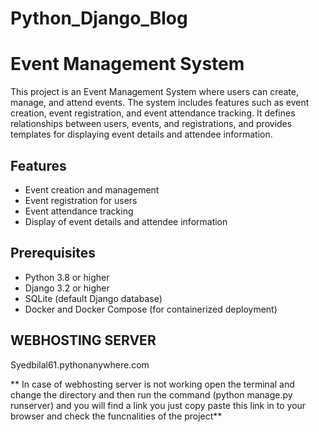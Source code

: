 # Python_Django_Blog
# Event Management System

This project is an Event Management System where users can create, manage, and attend events. The system includes features such as event creation, event registration, and event attendance tracking. It defines relationships between users, events, and registrations, and provides templates for displaying event details and attendee information.

## Features

- Event creation and management
- Event registration for users
- Event attendance tracking
- Display of event details and attendee information

## Prerequisites

- Python 3.8 or higher
- Django 3.2 or higher
- SQLite (default Django database)
- Docker and Docker Compose (for containerized deployment)

## WEBHOSTING SERVER 
Syedbilal61.pythonanywhere.com


** In case of webhosting server is not working open the terminal and change the directory  and then run the command (python manage.py runserver) and you will find a link you just copy paste this link in to your browser and check the funcnalities of the project**



